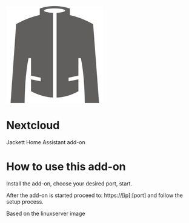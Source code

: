 [![](logo.png)](https://github.com/Jackett/Jackett)

# Nextcloud

Jackett Home Assistant add-on

# How to use this add-on

Install the add-on, choose your desired port, start.

After the add-on is started proceed to: https://[ip]:[port] and follow the setup process.

Based on the linuxserver image

